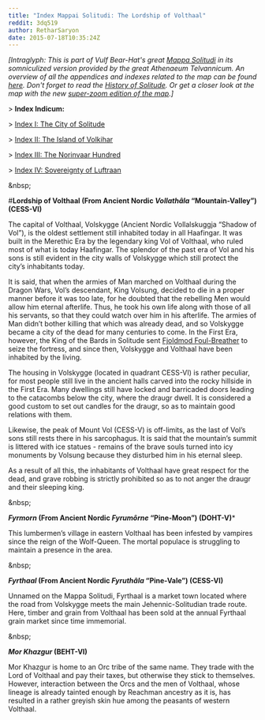 ```yaml
---
title: "Index Mappai Solitudi: The Lordship of Volthaal"
reddit: 3dq519
author: RetharSaryon
date: 2015-07-18T10:35:24Z
---
```


*[Intraglyph: This is part of Vulf Bear-Hat's great [Mappa Solitudi](http://formatorius.deviantart.com/art/Map-of-the-Kingdom-of-Haafingar-537402478) in its somniculized version provided by the great Athenaeum Telvannicum. An overview of all the appendices and indexes related to the map can be found [here](http://as.reddit.com/r/teslore/comments/38i9y2/submission_from_the_athenaeum_telvanni_a_map_of/). Don't forget to read the [History of Solitude](https://as.reddit.com/r/teslore/comments/38oypr/mappa_solitudi_appendix_i_historia_solitudi/). Or get a closer look at the map with the new [super-zoom edition of the map](http://sta.sh/0lm01eai66c).]*

&gt; **Index Indicum:**


&gt; [Index I: The City of Solitude](https://as.reddit.com/r/teslore/comments/3d10ti/index_mappai_solitudi_the_city_of_solitude/)


&gt; [Index II: The Island of Volkihar](https://as.reddit.com/r/teslore/comments/3d4iog/index_mappai_solitudi_the_island_of_volkihar/)


&gt; [Index III: The Norinvaar Hundred](https://as.reddit.com/r/teslore/comments/3d8jng/index_mappai_solitudi_the_norinvaar_hundred/)


&gt; [Index IV: Sovereignty of Luftraan](https://as.reddit.com/r/teslore/comments/3dfkbl/index_mappai_solitudi_sovereignty_of_luftraan/)


&amp;nbsp;


#**Lordship of Volthaal (From Ancient Nordic *Vollathâla* “Mountain-Valley”) (CESS-VI)**


The capital of Volthaal, Volskygge (Ancient Nordic Vollalskuggja “Shadow of Vol”), is the oldest settlement still inhabited today in all Haafingar. It was built in the Merethic Era by the legendary king Vol of Volthaal, who ruled most of what is today Haafingar. The splendor of the past era of Vol and his sons is still evident in the city walls of Volskygge which still protect the city’s inhabitants today. 


   It is said, that when the armies of Man marched on Volthaal during the Dragon Wars, Vol’s descendant, King Volsung, decided to die in a proper manner before it was too late, for he doubted that the rebelling Men would allow him eternal afterlife. Thus, he took his own life along with those of all his servants, so that they could watch over him in his afterlife. The armies of Man didn’t bother killing that which was already dead, and so Volskygge became a city of the dead for many centuries to come. In the First Era, however, the King of the Bards in Solitude sent [Fjoldmod Foul-Breather](https://as.reddit.com/r/teslore/comments/2lpt1d/fjoldmod_foulbreather_from_falkreath_a/) to seize the fortress, and since then, Volskygge and Volthaal have been inhabited by the living.

   The housing in Volskygge (located in quadrant CESS-VI) is rather peculiar, for most people still live in the ancient halls carved into the rocky hillside in the First Era. Many dwellings still have locked and barricaded doors leading to the catacombs below the city, where the draugr dwell. It is considered a good custom to set out candles for the draugr, so as to maintain good relations with them. 


   Likewise, the peak of Mount Vol (CESS-V) is off-limits, as the last of Vol’s sons still rests there in his sarcophagus. It is said that the mountain’s summit is littered with ice statues - remains of the brave souls turned into icy monuments by Volsung because they disturbed him in his eternal sleep.  


As a result of all this, the inhabitants of Volthaal have great respect for the dead, and grave robbing is strictly prohibited so as to not anger the draugr and their sleeping king. 


&amp;nbsp;


***Fyrmorn* (From Ancient Nordic *Fyrumôrne* “Pine-Moon”) (DOHT-V)***


This lumbermen’s village in eastern Volthaal has been infested by vampires since the reign of the Wolf-Queen. The mortal populace is struggling to maintain a presence in the area.


&amp;nbsp;


***Fyrthaal* (From Ancient Nordic *Fyruthâla* “Pine-Vale”) (CESS-VI)**


Unnamed on the Mappa Solitudi, Fyrthaal is a market town located where the road from Volskygge meets the main Jehennic-Solitudian trade route. Here, timber and grain from Volthaal has been sold at the annual Fyrthaal grain market since time immemorial.


&amp;nbsp;


***Mor Khazgur* (BEHT-VI)**


Mor Khazgur is home to an Orc tribe of the same name. They trade with the Lord of Volthaal and pay their taxes, but otherwise they stick to themselves. However, interaction between the Orcs and the men of Volthaal, whose lineage is already tainted enough by Reachman ancestry as it is, has resulted in a rather greyish skin hue among the peasants of western Volthaal.


